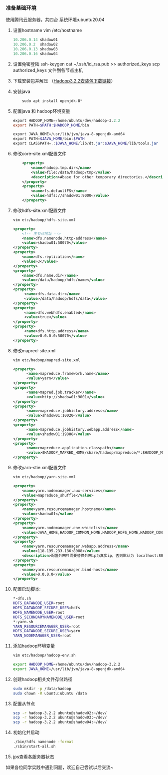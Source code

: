 ### 准备基础环境
使用腾讯云服务器，共四台
系统环境:ubuntu20.04
1. 设置hostname
    vim /etc/hostname
	```powershell
    10.206.0.14 shadow01
    10.206.0.2  shadow02
    10.206.0.13 shadow03
    10.206.0.16 shadow04
	```

2. 设置免密登陆
    ssh-keygen
    cat ~/.ssh/id_rsa.pub >> authorized_keys
    scp authorized_keys 文件到各节点主机
3. 下载安装包并解压  （[Hadoop3.2.2安装包下载链接](https://mirrors.tuna.tsinghua.edu.cn/apache/hadoop/common/hadoop-3.2.2/hadoop-3.2.2.tar.gz)）
4. 安装java 
	```powershell
		sudo apt install openjdk-8*
	```
5. 配置java 和 hadoop环境变量

	```powershell
	export HADOOP_HOME=/home/ubuntu/dev/hadoop-3.2.2
	export PATH=$PATH:$HADOOP_HOME/bin
	
	export JAVA_HOME=/usr/lib/jvm/java-8-openjdk-amd64
	export PATH=$JAVA_HOME/bin:$PATH
	export CLASSPATH=.:$JAVA_HOME/lib/dt.jar:$JAVA_HOME/lib/tools.jar
	```
6. 修改core-site.xml配置文件

	```xml
		<property>
		    <name>hadoop.tmp.dir</name>
		    <value>file:/data/hadoop/tmp</value>
		    <description>Abase for other temporary directories.</description>
		</property>
		<property>
		    <name>fs.defaultFS</name>
		    <value>hdfs://shadow01:9000</value>
		</property>
	```

7. 修改hdfs-site.xml配置文件 
	

	```bash
	vim etc/hadoop/hdfs-site.xml
	```
	
	```xml
	<property>
	    <!-- 主节点地址 -->
	    <name>dfs.namenode.http-address</name>
	    <value>shadow01:50070</value>
	</property>
	<property>
	    <name>dfs.replication</name>
	    <value>3</value>
	</property>
	<property>
	    <name>dfs.name.dir</name>
	    <value>/data/hadoop/hdfs/name</value>
	</property>
	<property>
	     <name>dfs.data.dir</name>
	     <value>/data/hadoop/hdfs/data</value>
	</property>
	<property>
	     <name>dfs.webhdfs.enabled</name>
	     <value>true</value>
	</property>
	<property>
		 <name>dfs.http.address</name>
		 <value>0.0.0.0:50070</value>
	</property>
	```
8. 修改mapred-site.xml 

	```bash
	vim etc/hadoop/mapred-site.xml
	```

  

	```xml
	<property>
	      <name>mapreduce.framework.name</name>
	      <value>yarn</value>
	</property>
	<property>
	      <name>mapred.job.tracker</name>
	      <value>http://shadow01:9001</value>
	</property>
	<property>
	      <name>mapreduce.jobhistory.address</name>
	      <value>shadow01:10020</value>
	</property>
	<property>
	      <name>mapreduce.jobhistory.webapp.address</name>
	      <value>shadow01:19888</value>
	</property>
	<property>
	　　　 <name>mapreduce.application.classpath</name>
	　　　 <value>$HADOOP_MAPRED_HOME/share/hadoop/mapreduce/*:$HADOOP_MAPRED_HOME/share/hadoop/mapreduce/lib/*</value>
	</property>
	```

9. 修改yarn-stie.xml配置文件

	```bash
	vim etc/hadoop/yarn-site.xml
    ```
	```xml
	<property>
	    <name>yarn.nodemanager.aux-services</name>
	    <value>mapreduce_shuffle</value>
	</property>
	<property>
	    <name>yarn.resourcemanager.hostname</name>
	    <value>shadow01</value>
	</property>
	<property>
	    <name>yarn.nodemanager.env-whitelist</name>
	    <value>JAVA_HOME,HADOOP_COMMON_HOME,HADOOP_HDFS_HOME,HADOOP_CONF_DIR,CLASSPATH_PREPEND_DISTCACHE,HADOOP_YARN_HOME,HADOOP_MAPRED_HOME</value>
	</property>
	<property>
	    <name>yarn.resourcemanager.webapp.address</name>
	    <value>118.195.233.186:8088</value>
	    <description>配置外网只需要替换外网ip为真实ip，否则默认为 localhost:8088</description>
	</property>
	<property>
		<name>yarn.resourcemanager.bind-host</name>
		<value>0.0.0.0</value>
	</property>
	```

10. 配置启动脚本:

	```bash
	*-dfs.sh
	HDFS_DATANODE_USER=root
	HDFS_DATANODE_SECURE_USER=hdfs
	HDFS_NAMENODE_USER=root
	HDFS_SECONDARYNAMENODE_USER=root
	*-yarn.sh
	YARN_RESOURCEMANAGER_USER=root
	HDFS_DATANODE_SECURE_USER=yarn
	YARN_NODEMANAGER_USER=root
	```
11. 添加hadoop环境变量

	```bash
	vim etc/hadoop/hadoop-env.sh
	```
	
	```bash
	export HADOOP_HOME=/home/ubuntu/dev/hadoop-3.2.2
	export JAVA_HOME=/usr/lib/jvm/java-8-openjdk-amd64
	```

12. 创建hadoop相关文件存储路径

    ```bash
    sudo mkdir -p /data/hadoop
    sudo chown -R ubuntu:ubuntu /data
    ```
13. 配置从节点

	```bash
	scp -r hadoop-3.2.2 ubuntu@shadow02:~/dev/
	scp -r hadoop-3.2.2 ubuntu@shadow03:~/dev/
	scp -r hadoop-3.2.2 ubuntu@shadow04:~/dev/
	```
  

14. 初始化并启动

    ```bash
    ./bin/hdfs namenode -format
    ./sbin/start-all.sh
    ```


15. jps查看各服务器状态


如果各位同学实践中遇到问题，欢迎自己尝试以后交流~


